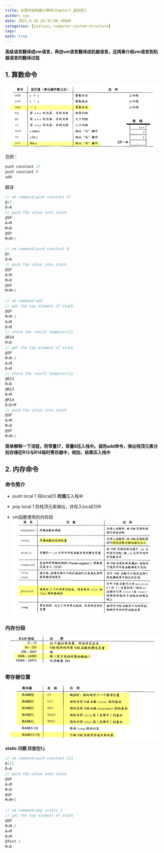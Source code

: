 ```yaml
---
title: 从零开始构建计算机chapter7_虚拟机I
author: xyx
date: 2021-6-16 20:33:00 +0800
categories: [justxyx, computer-system-structure]
tags: 
math: true
---
```


**高级语言翻译成vm语言，再由vm语言翻译成机器语言。这两章介绍vm语言到机器语言的翻译过程**

## 1. 算数命令

![p2](/assets/ims/2021.12/p2.png)

范例：

```c
push constant 17
push constant 8
add
```

翻译

```c
// vm command:push constant 17
@17
D=A
// push the value into stack
@SP
A=M
M=D
@SP
M=M+1

// vm command:push constant 8
@8
D=A
// push the value into stack
@SP
A=M
M=D
@SP
M=M+1

// vm command:add
// get the top element of stack
@SP
M=M-1
A=M
D=M
// store the result temporarily
@R14
M=D
// get the top element of stack
@SP
M=M-1
A=M
D=M
// store the result temporarily
@R13
M=D
@R13
D=M
@R14
D=D+M
// push the value into stack
@SP
A=M
M=D
@SP
M=M+1
```

**简单解释一下流程，将常量17，常量8压入栈中。调用add命令，弹出栈顶元素分别存储在R13与R14临时寄存器中，相加，结果压入栈中**


## 2. 内存命令

### 命令简介

- push local 1
将local[1] **的值**压入栈中

- pop local 1
将栈顶元素弹出，并存入local[1]中

- vm函数使用的内存段
![p2](/assets/ims/2021.12/p3.png)

### 内存分段

![p2](/assets/ims/2021.12/p4.png)

### 寄存器位置

![p2](/assets/ims/2021.12/p5.png)

**static 问题 存放在f.j**

```c
// vm command:push constant 111
@111
D=A
// push the value into stack
@SP
A=M
M=D
@SP
M=M+1

// vm command:pop static 1
// get the top element of stack
@SP
M=M-1
A=M
D=M
@Test.1
M=D
```